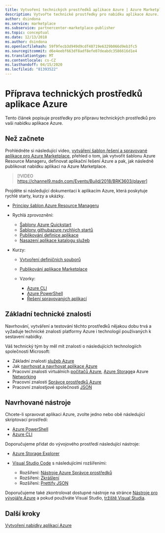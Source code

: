 ```yaml
---
title: Vytvoření technických prostředků aplikace Azure | Azure Marketplace
description: Vytvořte technické prostředky pro nabídku aplikace Azure.
author: dsindona
ms.service: marketplace
ms.subservice: partnercenter-marketplace-publisher
ms.topic: conceptual
ms.date: 12/13/2018
ms.author: dsindona
ms.openlocfilehash: 59f9fecb3d949d9cdf48719e6329b066d9eb3fc5
ms.sourcegitcommit: d6e4eebf663df8adf8efe07deabdc3586616d1e4
ms.translationtype: MT
ms.contentlocale: cs-CZ
ms.lasthandoff: 04/15/2020
ms.locfileid: "81393522"
---
```

# <a name="prepare-your-azure-application-technical-assets"></a>Příprava technických prostředků aplikace Azure

Tento článek popisuje prostředky pro přípravu technických prostředků pro vaši nabídku aplikace Azure.

## <a name="before-you-begin"></a>Než začnete

Prohlédněte si následující video, [vytváření šablon řešení a spravované aplikace pro Azure Marketplace](https://channel9.msdn.com/Events/Build/2018/BRK3603), přehled o tom, jak vytvořit šablonu Azure Resource Manageru, definovat aplikační řešení Azure a pak, jak následně publikovat nabídku aplikací na Azure Marketplace.

>[!VIDEO https://channel9.msdn.com/Events/Build/2018/BRK3603/player]


Projděte si následující dokumentaci k aplikacím Azure, která poskytuje rychlé starty, kurzy a ukázky.

- [Principy šablon Azure Resource Manageru](https://docs.microsoft.com/azure/azure-resource-manager/resource-group-authoring-templates)
- Rychlá zprovoznění:

  - [Šablony Azure Quickstart](https://azure.microsoft.com/documentation/templates/)
  - [Šablony githubazure rychlých startů](https://github.com/azure/azure-quickstart-templates)
  - [Publikování definice aplikace](https://docs.microsoft.com/azure/managed-applications/publish-service-catalog-app)
  - [Nasazení aplikace katalogu služeb](https://docs.microsoft.com/azure/managed-applications/deploy-service-catalog-quickstart)

  
- Kurzy:

  - [Vytvoření definičních souborů](https://docs.microsoft.com/azure/managed-applications/publish-service-catalog-app)
  - [Publikování aplikace Marketplace](https://docs.microsoft.com/azure/managed-applications/publish-marketplace-app)

  - Vzorky:

    - [Azure CLI](https://docs.microsoft.com/azure/managed-applications/cli-samples)
    - [Azure PowerShell](https://docs.microsoft.com/azure/managed-applications/powershell-samples)
    - [Řešení spravovaných aplikací](https://docs.microsoft.com/azure/managed-applications/sample-projects)

## <a name="fundamental-technical-knowledge"></a>Základní technické znalosti

Navrhování, vytváření a testování těchto prostředků nějakou dobu trvá a vyžaduje technické znalosti platformy Azure i technologií používaných k sestavení nabídky.

Váš technický tým by měl mít znalosti o následujících technologiích společnosti Microsoft:

- Základní znalosti [služeb Azure](https://azure.microsoft.com/services/)
- Jak [navrhovat a navrhovat aplikace Azure](https://azure.microsoft.com/solutions/architecture/)
- Pracovní znalosti virtuálních [počítačů Azure](https://azure.microsoft.com/services/virtual-machines/), [Azure Storage](https://azure.microsoft.com/services/?filter=storage)a Azure [Networking](https://azure.microsoft.com/services/?filter=networking)
- Pracovní znalosti [Správce prostředků Azure](https://azure.microsoft.com/features/resource-manager/)
- Pracovní znalostjové společnosti [JSON](https://www.json.org/)

## <a name="suggested-tools"></a>Navrhované nástroje

Chcete-li spravovat aplikaci Azure, zvolte jedno nebo obě následující skriptovací prostředí:

- [Azure PowerShell](https://docs.microsoft.com/powershell/azure/overview)
- [Azure CLI](https://docs.microsoft.com/cli/azure)

Doporučujeme přidat do vývojového prostředí následující nástroje:

- [Azure Storage Explorer](https://docs.microsoft.com/azure/vs-azure-tools-storage-manage-with-storage-explorer)
- [Visual Studio Code](https://code.visualstudio.com/) s následujícími rozšířeními:

  - Rozšíření: [Nástroje Azure Správce prostředků](https://marketplace.visualstudio.com/items?itemName=msazurermtools.azurerm-vscode-tools)
  - Rozšíření: [Zkrášlení](https://marketplace.visualstudio.com/items?itemName=HookyQR.beautify)
  - Rozšíření: [Prettify JSON](https://marketplace.visualstudio.com/items?itemName=mohsen1.prettify-json)

Doporučujeme také zkontrolovat dostupné nástroje na stránce [Nástroje pro vývojáře Azure](https://azure.microsoft.com/tools/) a pokud používáte Visual Studio, [tržiště Visual Studia](https://marketplace.visualstudio.com/).

## <a name="next-steps"></a>Další kroky

[Vytvoření nabídky aplikací Azure](./cpp-create-offer.md)


